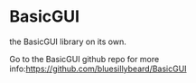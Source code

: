 # BasicGUI
the BasicGUI library on its own.

Go to the BasicGUI github repo for more info:https://github.com/bluesillybeard/BasicGUI
